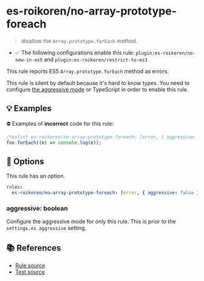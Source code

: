 # es-roikoren/no-array-prototype-foreach
> disallow the `Array.prototype.forEach` method.

- ✅ The following configurations enable this rule: `plugin:es-roikoren/no-new-in-es5` and `plugin:es-roikoren/restrict-to-es3`

This rule reports ES5 `Array.prototype.forEach` method as errors.

This rule is silent by default because it's hard to know types. You need to configure [the aggressive mode](../#the-aggressive-mode) or TypeScript in order to enable this rule.

## 💡 Examples

⛔ Examples of **incorrect** code for this rule:

```js
/*eslint es-roikoren/no-array-prototype-foreach: [error, { aggressive: true }] */
foo.forEach((e) => console.log(e));
```

## 🔧 Options

This rule has an option.

```yml
rules:
  es-roikoren/no-array-prototype-foreach: [error, { aggressive: false }]
```

### aggressive: boolean

Configure the aggressive mode for only this rule.
This is prior to the `settings.es.aggressive` setting.

## 📚 References

- [Rule source](https://github.com/roikoren755/eslint-plugin-es/blob/v0.0.3/src/rules/no-array-prototype-foreach.ts)
- [Test source](https://github.com/roikoren755/eslint-plugin-es/blob/v0.0.3/tests/src/rules/no-array-prototype-foreach.ts)
